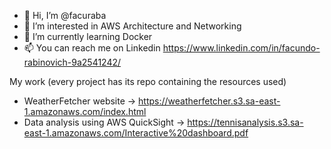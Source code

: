 - 👋 Hi, I’m @facuraba
- 👀 I’m interested in AWS Architecture and Networking
- 🌱 I’m currently learning Docker
- 📫 You can reach me on Linkedin https://www.linkedin.com/in/facundo-rabinovich-9a2541242/

My work (every project has its repo containing the resources used)
- WeatherFetcher website -> https://weatherfetcher.s3.sa-east-1.amazonaws.com/index.html
- Data analysis using AWS QuickSight -> https://tennisanalysis.s3.sa-east-1.amazonaws.com/Interactive%20dashboard.pdf
